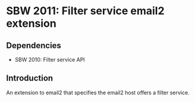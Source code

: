 SBW 2011: Filter service email2 extension
=======================================

Dependencies
------------

* SBW 2010: Filter service API

Introduction
------------

An extension to email2 that specifies the email2 host offers a filter service.
